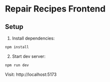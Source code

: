 # Repair Recipes Frontend

## Setup

1. Install dependencies:

```bash
npm install
```

2. Start dev server:

```bash
npm run dev
```

Visit: http://localhost:5173
